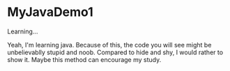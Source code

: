 # MyJavaDemo1
Learning...

Yeah, I'm learning java. Because of this, the code you will see might be unbelievablly stupid and noob. 
Compared to hide and shy, I would rather to show it.
Maybe this method can encourage my study.
